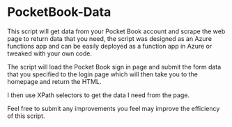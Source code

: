 # PocketBook-Data
This script will get data from your Pocket Book account and scrape the web page to return data that you need, the script was designed as an Azure functions app and can be easily deployed as a function app in Azure or tweaked with your own code.

The script will load the Pocket Book sign in page and submit the form data that you specified to the login page which will then take you to the homepage and return the HTML.

I then use XPath selectors to get the data I need from the page.

Feel free to submit any improvements you feel may improve the efficiency of this script.
